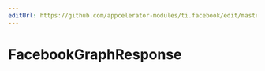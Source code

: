 ```yaml
---
editUrl: https://github.com/appcelerator-modules/ti.facebook/edit/master/apidoc/Facebook.yml
---
```

# FacebookGraphResponse

<TypeHeader/>

<ApiDocs/>
